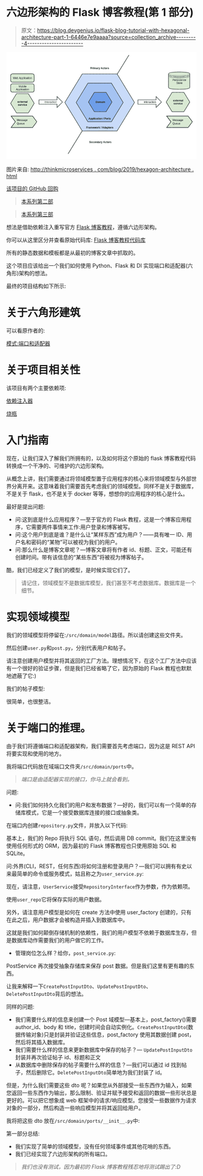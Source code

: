# 六边形架构的 Flask 博客教程(第 1 部分)

> 原文：<https://blog.devgenius.io/flask-blog-tutorial-with-hexagonal-architecture-part-1-6446e7e9aaaa?source=collection_archive---------4----------------------->

![](img/5688fb3df07e18fc85641b31358a5003.png)

图片来自:
[http://thinkmicroservices . com/blog/2019/hexagon-architecture . html](http://thinkmicroservices.com/blog/2019/hexagonal-architecture.html)

[该项目的 GitHub 回购](https://github.com/ShahriyarR/hexagonal-flask-blog-tutorial)

>[本系列第二部](https://rzayev-sehriyar.medium.com/flask-blog-tutorial-with-hexagonal-architecture-part-2-8930ca009c27)

>[本系列第三部](https://rzayev-sehriyar.medium.com/flask-blog-tutorial-with-hexagonal-architecture-part-3-9a265f0c4b95)

想法是借助依赖注入重写官方 [Flask 博客教程](https://flask.palletsprojects.com/en/2.2.x/tutorial/)，遵循六边形架构。

你可以从这里区分并查看原始代码库: [Flask 博客教程代码库](https://github.com/pallets/flask/tree/main/examples/tutorial/flaskr)

所有的静态数据和模板都是从最初的博客文章中抓取的。

这个项目应该给出一个我们如何使用 Python、Flask 和 DI 实现端口和适配器(六角形)架构的想法。

最终的项目结构如下所示:

# 关于六角形建筑

可以看原作者的:

[模式:端口和适配器](https://alistair.cockburn.us/hexagonal-architecture/)

# 关于项目相关性

该项目有两个主要依赖项:

[依赖注入器](https://github.com/ets-labs/python-dependency-injector)

[烧瓶](https://github.com/pallets/flask)

# 入门指南

现在，让我们深入了解我们所拥有的，以及如何将这个原始的 flask 博客教程代码转换成一个干净的、可维护的六边形架构。

从概念上讲，我们需要通过将领域模型置于应用程序的核心来将领域模型与外部世界分离开来。这意味着我们需要首先考虑我们的领域模型。同样不是关于数据库，不是关于 flask，也不是关于 docker 等等，想想你的应用程序的核心是什么。

最好是提出问题:

*   问:这到底是什么应用程序？—至于官方的 Flask 教程，这是一个博客应用程序，它需要两件事情来工作:用户登录和博客被写。
*   问:这个用户到底是谁？是什么让“某样东西”成为用户？——具有唯一 ID、用户名和密码的“某物”可以被视为我们的用户。
*   问:那么什么是博客文章呢？—博客文章将有作者 id、标题、正文，可能还有创建时间。带有该信息的“某些东西”将被视为博客帖子。

酷，我们已经定义了我们的模型，是时候实现它们了。

> 请记住，领域模型不是数据库模型，我们甚至不考虑数据库。数据库是一个细节。

# 实现领域模型

我们的领域模型将停留在:`/src/domain/model`路径。所以请创建这些文件夹。

然后创建`user.py`和`post.py`，分别代表用户和帖子。

请注意创建用户模型并将其返回的工厂方法。理想情况下，在这个工厂方法中应该有一个很好的验证步骤，但是我们已经省略了它，因为原始的 Flask 教程也默默地遮蔽了它:)

我们的帖子模型:

很简单，也很整洁。

# 关于端口的推理。

由于我们将遵循端口和适配器架构，我们需要首先考虑端口，因为这是 REST API 将要实现和使用的地方。

我将端口代码放在域端口文件夹`/src/domain/ports`中。

> *端口是由适配器实现的接口，你马上就会看到。*

问题:

*   问:我们如何持久化我们的用户和发布数据？—好的，我们可以有一个简单的存储库模式，它是一个接受数据库连接的接口或抽象类。

在端口内创建`repository.py`文件，并放入以下代码:

基本上，我们的 Repo 将执行 SQL 语句，然后调用 DB commit。我们在这里没有使用任何形式的 ORM，因为最初的 Flask 博客教程也只使用原始 SQL 和 SQLite。

问:外界(CLI，REST，任何东西)将如何注册和登录用户？—我们可以拥有有史以来最简单的命令或服务模式，姑且称之为`user_service.py`:

现在，请注意，`UserService`接受`RepositoryInterface`作为参数，作为依赖项。

使用`user_repo`它将保存实际的用户数据。

另外，请注意用户模型是如何在 create 方法中使用 user_factory 创建的，只有在此之后，用户数据才会被构造并插入到数据库中。

这就是我们如何颠倒存储机制的依赖性，我们的用户模型不依赖于数据库生存，但是数据库动作需要我们的用户做它的工作。

*   管理岗位怎么样？给你，`post_service.py`:

PostService 再次接受抽象存储库来保存 post 数据。但是我们这里有更有趣的东西。

让我来解释一下`CreatePostInputDto`、`UpdatePostInputDto`、`DeletePostInputDto`背后的想法。

同样的问题:

*   我们需要什么样的信息来创建一个 Post 域模型—基本上，post_factory()需要 author_id、body 和 title，创建时间会自动实例化。`CreatePostInputDto`(数据传输对象)只是封装并验证这些信息，post_factory 使用其数据创建 post，然后将其插入数据库。
*   我们需要什么样的信息来更新数据库中保存的帖子？— `UpdatePostInputDto`封装并再次验证帖子 id、标题和正文
*   从数据库中删除保存的帖子需要什么样的信息？—我们可以通过 id 找到帖子，然后删除它。`DeletePostInputDto`简单地为我们封装了 id。

但是，为什么我们需要这些 dto 呢？如果您从外部接受一些东西作为输入，如果您返回一些东西作为输出，那么限制、验证并赋予接受和返回的数据一些形状总是更好的。可以把它想象成 web 框架中的请求/响应模型。您接受一些数据作为请求对象的一部分，然后构造一些响应模型并将其返回给用户。

我将把这些 dto 放在`/src/domain/ports/__init__.py`中:

第一部分总结:

*   我们实现了简单的领域模型，没有任何领域事件或其他花哨的东西。
*   我们已经实现了六边形架构的所有端口。

> *我们也没有测试，因为最初的 Flask 博客教程残忍地将测试踢出了:D*